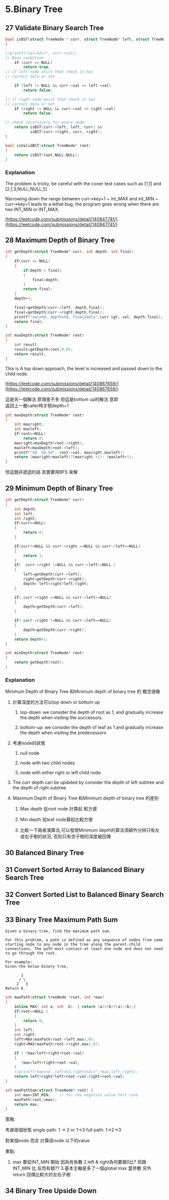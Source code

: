 # 5.Binary Tree

## 27 Validate Binary Search Tree

```c
bool isBST(struct TreeNode * curr, struct TreeNode* left, struct TreeNode* right)
{

//printf("val=%d\n", curr->val);
// Base condition
    if (curr == NULL)
        return true;
// if left node exist that check it has
// correct data or not

    if (left != NULL && curr->val <= left->val)
        return false;

// if right node exist that check it has
// correct data or not
    if (right != NULL && curr->val >= right->val)
        return false;

// check recursively for every node.
    return isBST(curr->left, left, curr) &&
           isBST(curr->right, curr, right);
}

bool isValidBST(struct TreeNode* root)
{
    return isBST(root,NULL,NULL);
}
```

### Explanation

The problem is tricky, be careful with the coner test cases such as \[1,1\] and  \[2,1,3,NULL,NULL,5\]

Narrowing down the range between curr-&gt;key+1 ~ int\_MAX  and int\_MIN ~ curr-&gt;key+1 leads to a lethal bug, the program goes wrong when there are two INT\_MIN or INT\_MAX.

[https://leetcode.com/submissions/detail/140847741/](https://leetcode.com/submissions/detail/140847741/)

## 28 Maximum Depth of Binary Tree

```c
int getDepth(struct TreeNode* curr, int depth, int final)
{
    if(curr == NULL)
    {
        if(depth > final)
        {
            final=depth;
        }
        return final;
    }
    depth++;

    final=getDepth(curr->left, depth,final);
    final=getDepth(curr->right,depth,final);
    printf("val=%d, depth=%d, final=%d\n",curr-&gt; val, depth,final);
    return final;
}

int maxDepth(struct TreeNode* root)
{
    int result;
    result=getDepth(root,0,0);
    return result;
}
```

This is A top down approach, the level is increased and passed down to the child node.

[https://leetcode.com/submissions/detail/140867659/](https://leetcode.com/submissions/detail/140867659/)

這是另一個解法   原理差不多 但這是bottom up的解法  意即   
返回上一層caller時才把depth+1

```c
int maxDepth(struct TreeNode* root)
{
    int maxright;
    int maxleft;
    if(root==NULL)
        return 0;
    maxright=maxDepth(root->right);
    maxleft=maxDepth(root->left);
    printf("%d  %d %d", root->val, maxright,maxleft);
    return (maxright>maxleft)?(maxright +1): (maxleft+1);
}
```

但這題非遞迴的話   其實要用BFS 來解

## 29 Minimum Depth of Binary Tree

```c
int getDepth(struct TreeNode* curr)
{
    int depth;
    int left;
    int right;
    if(curr==NULL)
    {
        return 0;
    }

    if(curr!=NULL && curr->right ==NULL && curr->left==NULL)
    {
        return 1;
    }
    if(  curr->right !=NULL && curr->left!=NULL )
    {
        left=getDepth(curr->left);
        right=getDepth(curr->right);
        depth= left<right?left:right;
    }

    if( curr->right ==NULL && curr->left!=NULL)
    {
        depth=getDepth(curr->left);
    }

    if( curr->right !=NULL && curr->left==NULL)
    {
        depth=getDepth(curr->right);
    }
    return depth+1;
}

int minDepth(struct TreeNode* root)
{
    return getDepth(root);
}
```

### Explanation

Minimum Depth of Binary Tree 和Minimum depth of binary tree 的 概念很像

1. 計算深度的方法可以top down  or bottom up

   1. top-down: we consider the depth of root as 1, and gradually increase the depth when visiting the successors.

   2. bottom-up: we consider the depth of leaf as 1 and gradually increase the depth when visiting the predecessors

2. 考慮node的狀態

   1. null node

   2. node with two child nodes

   3. node with either right or left child node

3. The curr depth can be updated by consider the depth of left subtree and the depth of right subtree.

4. Maximum Depth of Binary Tree 和Minimum depth of binary tree 的差別

   1. Max depth 從root node 計算起 較方便

   2. Min depth 從leaf node算起比較方便

   3. 比較一下兩者演算法,可以發現Minimum depth的算法須額外分辨只有左或右子樹的狀況, 否則只有空子樹的深度被回傳

## 30 Balanced Binary Tree

## 31 Convert Sorted Array to Balanced Binary Search Tree

## 32 Convert Sorted List to Balanced Binary Search Tree

## 33 Binary Tree Maximum Path Sum
    Given a binary tree, find the maximum path sum.
    
    For this problem, a path is defined as any sequence of nodes from some starting node to any node in the tree along the parent-child connections. The path must contain at least one node and does not need to go through the root.
    
    For example:
    Given the below binary tree,
    
           1
          / \
         2   3
    Return 6.

```c
int maxPath(struct treeNode *root, int *max)
{
    inline MAX( int a, int  b)  { return (a)>(b)?(a):(b);}
    if(root==NULL )
    {
        return 0;
    }
    int left;
    int right;
    left=MAX(maxPath(root->left,max),0);
    right=MAX(maxPath(root->right,max),0);

    if ( *max<left+right+root->val)
    {
       *max=left+right+root->val;
    }
    //printf("max=%d ,left=%d,right=%d\n",*max,left,right);
    return left>right?left+root->val:right+root->val;
}

int maxPathSum(struct TreeNode* root) {
    int max=INT_MIN;    // for the negative value test case
    maxPath(root,&max);
    return max;
}
```
策略:

考慮兩個狀態
single path:  1 -> 2  or 1->3
full path: 1->2->3 

對某個node 而言  計算該node 以下的value
    
重點:
1. max 要從INT_MIN 開始   因為有負數
2.left & right為何要跟0比? 但跟INT_MIN 比 反而有錯??
3.基本主軸是多了一個global max 當參數  另外return 回傳比較大的左右子樹
  
## 34 Binary Tree Upside Down



